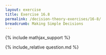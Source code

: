 ```yaml
---
layout: exercise
title: Exercise 16.8
permalink: /decision-theory-exercises/16-8/
breadcrumb: Making Simple Decisions
---
```


{% include mathjax_support %}

<div><i class="arrow-up loader" data-chapter="decision-theory-exercises" data-exercise="ex_8" data-rating="0"></i></div>
{% include_relative question.md %}
